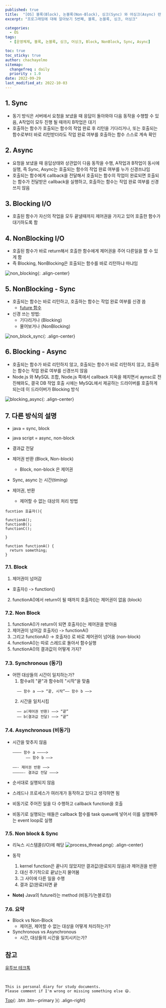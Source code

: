 ```yaml
---
published: true
title:  "[OS] 블록(Block), 논블록(Non-Block), 싱크(Sync) 와 어싱크(Async) 란?"
excerpt: "프로그래밍에 대해 알아보기 5번째, 블록, 논블록, 싱크, 어싱크"

categories:
  - OS
tags:
  - [운영체제, 블록, 논블록, 싱크, 어싱크, Block, NonBlock, Sync, Async]

toc: true
toc_sticky: true
author: chachayelmo
sitemap:
  changefreq : daily
  priority : 1.0
date: 2022-09-29
last_modified_at: 2022-10-03
---
```


## 1. Sync

- 동기 방식은 서버에서 요청을 보냈을 때 응답이 돌아와야 다음 동작을 수행할 수 있음, A작업이 모두 진행 될 때까지 B작업은 대기
- 호출하는 함수가 호출되는 함수의 작업 완료 후 리턴을 기다리거나, 또는 호출되는 함수로부터 바로 리턴받더라도 작업 완료 여부를 호출하는 함수 스스로 계속 확인

## 2. Async

- 요청을 보냈을 때 응답상태와 상관없이 다음 동작을 수행, A작업과 B작업이 동시에 실행, 즉 Sync, Async는 호출되는 함수의 작업 완료 여부를 누가 신경쓰냐임
- 호출되는 함수에게 callback을 전달해서 호출되는 함수의 작업이 완료되면 호출되는 함수가 전달받은 callback을 실행하고, 호출하는 함수는 작업 완료 여부를 신경쓰지 않음

## 3. Blocking I/O

- 호출된 함수가 자신의 작업을 모두 끝낼때까지 제어권을 가지고 있어 호출한 함수가 대기하도록 함

## 4. NonBlocking I/O

- 호출된 함수가 바로 return해서 호출한 함수에게 제어권을 주어 다른일을 할 수 있게 함
- 즉 Blocking, NonBlocking은 호출되는 함수를 바로 리턴하냐 마냐임

![non_blocking](https://user-images.githubusercontent.com/23397039/193536310-ddd72ac4-3533-45c4-b09c-eaf47eaf9777.png){: .align-center}


## 5. NonBlocking - Sync

- 호출되는 함수는 바로 리턴하고, 호출하는 함수는 작업 완료 여부를 신경 씀
  - [future 함수](https://en.cppreference.com/w/cpp/thread/future)
- 신경 쓰는 방법:
    - 기다리거나 (Blocking)
    - 물어보거나 (NonBlocking)

![non_block_sync](https://user-images.githubusercontent.com/23397039/193536305-1ed40497-114d-4bc2-874a-8c2a7afa8126.png){: .align-center}


## 6. Blocking - Async

- 호출되는 함수가 바로 리턴하지 않고, 호출되는 함수가 바로 리턴하지 않고, 호출하는 함수는 작업 완료 여부를 신경쓰지 않음
- Node.js 와 MySQL 조합, Node.js 쪽에서 callback 지옥을 헤치면서 aynsc로 전진해와도, 결국 DB 작업 호출 시에는 MySQL에서 제공하는 드라이버를 호출하게 되는데 이 드라이버가
Blocking 방식

![blocking_async](https://user-images.githubusercontent.com/23397039/193536147-8f18a4f1-f836-41fa-aafa-9e57f3749b07.png){: .align-center}

## 7. 다른 방식의 설명
- java = sync, block
- java script = async, non-block
- 결과값 전달
- 제어권 반환 (Block, Non-block)
  - Block, non-block 은 제어권
- Sync, async 는 시간(timing)

- 제어권, 반환
  - 제어할 수 없는 대상의 처리 방법

```
fucntion 호출자(){

functionA();
functionB();
functionC();

}

function functionA() {
  return something;
}
```

### 7.1. Block
1. 제어권이 넘어감
  - 호출자() -> function()
2. functionA()에서 return이 될 때까지 호출자()는 제어권이 없음 (block)

### 7.2. Non Block
1. functionA()가 return이 되면 호출자()는 제어권을 받아옴
2. 제어권이 넘어감 호출자() -> functionA()
3. 그리고 functionA() -> 호출자() 로 바로 제어권이 넘어옴 (non-block)
4. functionA()는 따로 스레드로 돌아서 함수실행
5. functionA()의 결과값이 어떻게 가지?

### 7.3. Synchronous (동기)
- 어떤 대상들의 시간이 일치하는가?
  1. 함수a의 "끝"과 함수b의 "시작"을 맞춤
  ```
    —— 함수 a ——> “끝, 시작”—— 함수 b ——>
  ```
  2. 시간을 일치시킴
  ```
    —— a(제어권 반환) ——> “끝”
    —— b(결과값 전달) ——> “끝”
  ```

### 7.4. Asynchronous (비동기)
- 시간을 맞추지 않음
  ```
  ———— 함수 a ————>
        —— 함수 b ——>

  ——- 제어권 반환 ——>
  —————- 결과값 전달 ———>
  ```

- 순서대로 실행되지 않음
- 스레드나 프로세스가 여러개가 동작하고 있다고 생각하면 됨
- 비동기로 주어진 일을 다 수행하고 callback function을 호출
- 비동기로 실행되는 애들은 callback 함수를 task queue에 넣어서 이를 실행해주는 event loop로 실행

### 7.5. Non block & Sync
- 리눅스 시스템콜(I/O)에 해당
![process_thread.png](../../assets/images/linux_system_call.png){: .align-center}

- 동작
  1. kernel function은 끝나지 않았지만 결과값(완료되지 않음)과 제어권을 반환
  2. 대신 주기적으로 끝났는지 물어봄
  3. 그 사이에 다른 일을 수행
  4. 결과 값(완료)되면 끝

- **Note)** Java의 future라는 method (비동기/논블로킹)

### 7.6. 요약
- Block vs Non-Block
  - 제어권, 제어할 수 없는 대상을 어떻게 처리하는가?
- Synchronous vs Asynchronous
  - 시간, 대상들의 시간을 일치시키는가?

## 참고
[유투브 테크톡](https://www.youtube.com/watch?v=IdpkfygWIMk)

<br>

    This is personal diary for study documents.
    Please comment if I'm wrong or missing something else 😄. 

[Top](#){: .btn .btn--primary }{: .align-right}